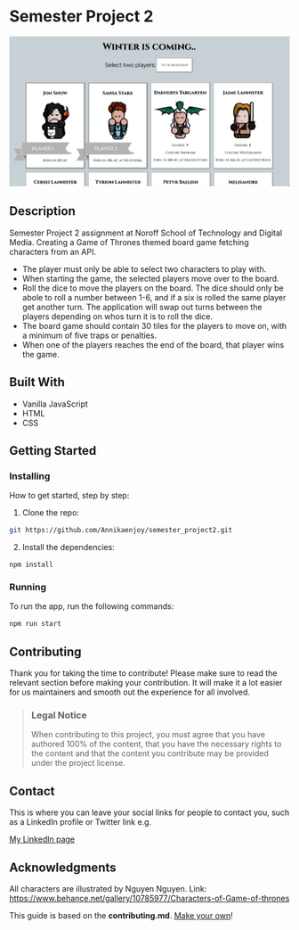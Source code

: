 # Semester Project 2

![Screenshot of website when running](./assets//img//website_img.png)

## Description

Semester Project 2 assignment at Noroff School of Technology and Digital Media.
Creating a Game of Thrones themed board game fetching characters from an API.

- The player must only be able to select two characters to play with.
- When starting the game, the selected players move over to the board.
- Roll the dice to move the players on the board. The dice should only be abole to roll a number between 1-6, and if a six is rolled the same player get another turn. The application will swap out turns between the players depending on whos turn it is to roll the dice.
- The board game should contain 30 tiles for the players to move on, with a minimum of five traps or penalties.
- When one of the players reaches the end of the board, that player wins the game.

## Built With

- Vanilla JavaScript
- HTML
- CSS

## Getting Started

### Installing

How to get started, step by step:

1. Clone the repo:

```bash
git https://github.com/Annikaenjoy/semester_project2.git
```

2. Install the dependencies:

```
npm install
```

### Running

To run the app, run the following commands:

```bash
npm run start
```

## Contributing

Thank you for taking the time to contribute!
Please make sure to read the relevant section before making your contribution. It will make it a lot easier for us maintainers and smooth out the experience for all involved.

> ### Legal Notice
>
> When contributing to this project, you must agree that you have authored 100% of the content, that you have the necessary rights to the content and that the content you contribute may be provided under the project license.

## Contact

This is where you can leave your social links for people to contact you, such as a LinkedIn profile or Twitter link e.g.

[My LinkedIn page](https://www.linkedin.com/in/annika-louise-eng%C3%B8y-b1959b1a4/)

## Acknowledgments

All characters are illustrated by Nguyen Nguyen.
Link: https://www.behance.net/gallery/10785977/Characters-of-Game-of-thrones

This guide is based on the **contributing.md**. [Make your own](https://contributing.md/)!
